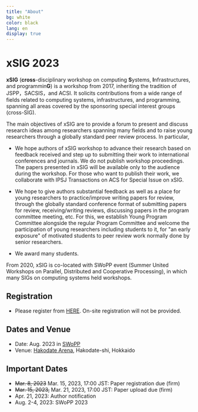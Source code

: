```yaml
---
title: "About"
bg: white
color: black
lang: en
display: true
---
```

# xSIG 2023

**xSIG** (**cross**-disciplinary workshop on computing **S**ystems, **I**nfrastructures, and programmin**G**) 
is a workshop from 2017,
inheriting the tradition of JSPP，SACSIS，and ACSI. It solicits
contributions from a wide range of fields related to computing systems,
infrastructures, and programming, spanning all areas covered by the
sponsoring special interest groups (cross-SIG).

The main objectives of xSIG are to provide a forum to present and
discuss research ideas among researchers spanning many fields and to
raise young researchers through a globally standard peer review process.
In particular,

- We hope authors of xSIG workshop to advance their research based on
  feedback received and step up to submitting their work to
  international conferences and journals. We do not publish
  workshop proceedings. The papers presented in xSIG will be available
  only to the audience during the workshop. For those who want to
  publish their work, we collaborate with IPSJ Transactions on ACS for
  Special Issue on xSIG.

- We hope to give authors substantial feedback as well as a place for
  young researchers to practice/improve writing papers for review,
  through the globally standard conference format of submitting papers
  for review, receiving/writing reviews, discussing papers in the
  program committee meeting, etc. For this, we establish
  Young Program Committee alongside the regular Program
  Committee and welcome the participation of young researchers
  including students to it, for "an early exposure" of motivated
  students to peer review work normally done by senior researchers.

- We award many students.

From 2020, xSIG is co-located with SWoPP event (Summer United Workshops
on Parallel, Distributed and Cooperative Processing), in which many SIGs
on computing systems held workshops.


## Registration
- Please register from [HERE](https://bit.ly/xSIG2023registration). On-site registration will not be provided.

## Dates and Venue

- Date: Aug. 2023 in [SWoPP](https://sites.google.com/site/swoppweb/)
- Venue: [Hakodate Arena](http://www.zaidan-hakodate.com/arena/), Hakodate-shi, Hokkaido

## Important Dates
- ~~Mar.  8, 2023~~ Mar. 15, 2023, 17:00 JST: Paper registration due (firm)
- ~~Mar. 15, 2023,~~ Mar. 21, 2023, 17:00 JST: Paper upload due (firm)
- Apr. 21, 2023: Author notification
- Aug. 2-4, 2023: SWoPP 2023



